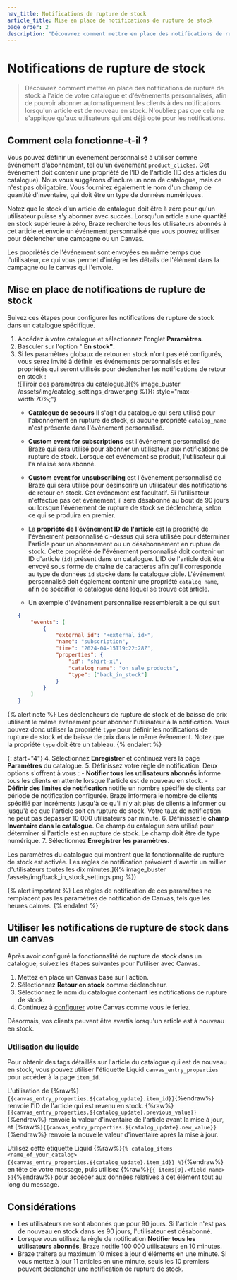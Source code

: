 ```yaml
---
nav_title: Notifications de rupture de stock
article_title: Mise en place de notifications de rupture de stock
page_order: 2
description: "Découvrez comment mettre en place des notifications de rupture de stock à l'aide de votre catalogue et d'événements personnalisés, afin de pouvoir abonner automatiquement les clients à des notifications lorsqu'un article est de nouveau en stock."
---
```


# Notifications de rupture de stock

> Découvrez comment mettre en place des notifications de rupture de stock à l'aide de votre catalogue et d'événements personnalisés, afin de pouvoir abonner automatiquement les clients à des notifications lorsqu'un article est de nouveau en stock. N'oubliez pas que cela ne s'applique qu'aux utilisateurs qui ont déjà opté pour les notifications.

## Comment cela fonctionne-t-il ?

Vous pouvez définir un événement personnalisé à utiliser comme événement d'abonnement, tel qu'un événement `product_clicked`. Cet événement doit contenir une propriété de l'ID de l'article (ID des articles du catalogue). Nous vous suggérons d'inclure un nom de catalogue, mais ce n'est pas obligatoire. Vous fournirez également le nom d'un champ de quantité d'inventaire, qui doit être un type de données numériques. 

Notez que le stock d'un article de catalogue doit être à zéro pour qu'un utilisateur puisse s'y abonner avec succès. Lorsqu'un article a une quantité en stock supérieure à zéro, Braze recherche tous les utilisateurs abonnés à cet article et envoie un événement personnalisé que vous pouvez utiliser pour déclencher une campagne ou un Canvas.

Les propriétés de l'événement sont envoyées en même temps que l'utilisateur, ce qui vous permet d'intégrer les détails de l'élément dans la campagne ou le canvas qui l'envoie.

## Mise en place de notifications de rupture de stock

Suivez ces étapes pour configurer les notifications de rupture de stock dans un catalogue spécifique.

1. Accédez à votre catalogue et sélectionnez l'onglet **Paramètres**.
2. Basculer sur l'option " **En stock"**.
3. Si les paramètres globaux de retour en stock n'ont pas été configurés, vous serez invité à définir les événements personnalisés et les propriétés qui seront utilisés pour déclencher les notifications de retour en stock :
    <br> \![Tiroir des paramètres du catalogue.]({% image_buster /assets/img/catalog_settings_drawer.png %}){: style="max-width:70%;"}
    - **Catalogue de secours** Il s'agit du catalogue qui sera utilisé pour l'abonnement en rupture de stock, si aucune propriété `catalog_name` n'est présente dans l'événement personnalisé.
    - **Custom event for subscriptions** est l'événement personnalisé de Braze qui sera utilisé pour abonner un utilisateur aux notifications de rupture de stock. Lorsque cet événement se produit, l'utilisateur qui l'a réalisé sera abonné.
    - **Custom event for unsubscribing** est l'événement personnalisé de Braze qui sera utilisé pour désinscrire un utilisateur des notifications de retour en stock. Cet événement est facultatif. Si l'utilisateur n'effectue pas cet événement, il sera désabonné au bout de 90 jours ou lorsque l'événement de rupture de stock se déclenchera, selon ce qui se produira en premier.
    - La **propriété de l'événement ID de l'article** est la propriété de l'événement personnalisé ci-dessus qui sera utilisée pour déterminer l'article pour un abonnement ou un désabonnement en rupture de stock. Cette propriété de l'événement personnalisé doit contenir un ID d'article (`id`) présent dans un catalogue. L'ID de l'article doit être envoyé sous forme de chaîne de caractères afin qu'il corresponde au type de données `id` stocké dans le catalogue cible. L'événement personnalisé doit également contenir une propriété `catalog_name`, afin de spécifier le catalogue dans lequel se trouve cet article.
    
    - Un exemple d'événement personnalisé ressemblerait à ce qui suit
    ```json
    {
        "events": [
            {
                "external_id": "<external_id>",
                "name": "subscription",
                "time": "2024-04-15T19:22:28Z",
                "properties": {
                    "id": "shirt-xl",
                    "catalog_name": "on_sale_products",
                    "type": ["back_in_stock"]
                }
            }
        ]
    }
    ```
{% alert note %}
Les déclencheurs de rupture de stock et de baisse de prix utilisent le même événement pour abonner l'utilisateur à la notification. Vous pouvez donc utiliser la propriété `type` pour définir les notifications de rupture de stock et de baisse de prix dans le même événement. Notez que la propriété `type` doit être un tableau.
{% endalert %}

{: start="4"}
4\. Sélectionnez **Enregistrer** et continuez vers la page **Paramètres** du catalogue.
5\. Définissez votre règle de notification. Deux options s'offrent à vous :
    - **Notifier tous les utilisateurs abonnés** informe tous les clients en attente lorsque l'article est de nouveau en stock.
    - **Définir des limites de notification** notifie un nombre spécifié de clients par période de notification configurée. Braze informera le nombre de clients spécifié par incréments jusqu'à ce qu'il n'y ait plus de clients à informer ou jusqu'à ce que l'article soit en rupture de stock. Votre taux de notification ne peut pas dépasser 10 000 utilisateurs par minute.
6\. Définissez le **champ Inventaire dans le catalogue**. Ce champ du catalogue sera utilisé pour déterminer si l'article est en rupture de stock. Le champ doit être de type numérique.
7\. Sélectionnez **Enregistrer les paramètres**.

Les paramètres du catalogue qui montrent que la fonctionnalité de rupture de stock est activée. Les règles de notification prévoient d'avertir un millier d'utilisateurs toutes les dix minutes.]({% image_buster /assets/img/back_in_stock_settings.png %})

{% alert important %}
Les règles de notification de ces paramètres ne remplacent pas les paramètres de notification de Canvas, tels que les heures calmes.
{% endalert %}

## Utiliser les notifications de rupture de stock dans un canvas

Après avoir configuré la fonctionnalité de rupture de stock dans un catalogue, suivez les étapes suivantes pour l'utiliser avec Canvas.

1. Mettez en place un Canvas basé sur l'action.
2. Sélectionnez **Retour en stock** comme déclencheur.
3. Sélectionnez le nom du catalogue contenant les notifications de rupture de stock.
4. Continuez à [configurer]({{site.baseurl}}/user_guide/engagement_tools/canvas/create_a_canvas/create_a_canvas/) votre Canvas comme vous le feriez.

Désormais, vos clients peuvent être avertis lorsqu'un article est à nouveau en stock.

### Utilisation du liquide

Pour obtenir des tags détaillés sur l'article du catalogue qui est de nouveau en stock, vous pouvez utiliser l'étiquette Liquid `canvas_entry_properties` pour accéder à la page `item_id`. 

L'utilisation de {%raw%}``{{canvas_entry_properties.${catalog_update}.item_id}}``{%endraw%} renvoie l'ID de l'article qui est revenu en stock. {%raw%}``{{canvas_entry_properties.${catalog_update}.previous_value}}``{%endraw%} renvoie la valeur d'inventaire de l'article avant la mise à jour, et {%raw%}``{{canvas_entry_properties.${catalog_update}.new_value}}``{%endraw%} renvoie la nouvelle valeur d'inventaire après la mise à jour.

Utilisez cette étiquette Liquid {%raw%}``{% catalog_items <name_of_your_catalog> {{canvas_entry_properties.${catalog_update}.item_id}} %}``{%endraw%} en tête de votre message, puis utilisez {%raw%}``{{ items[0].<field_name> }}``{%endraw%} pour accéder aux données relatives à cet élément tout au long du message.

## Considérations

- Les utilisateurs ne sont abonnés que pour 90 jours. Si l'article n'est pas de nouveau en stock dans les 90 jours, l'utilisateur est désabonné.
- Lorsque vous utilisez la règle de notification **Notifier tous les utilisateurs abonnés**, Braze notifie 100 000 utilisateurs en 10 minutes.
- Braze traitera au maximum 10 mises à jour d'éléments en une minute. Si vous mettez à jour 11 articles en une minute, seuls les 10 premiers peuvent déclencher une notification de rupture de stock.


